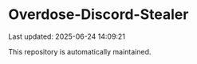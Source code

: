 # Overdose-Discord-Stealer

Last updated: 2025-06-24 14:09:21

This repository is automatically maintained.
